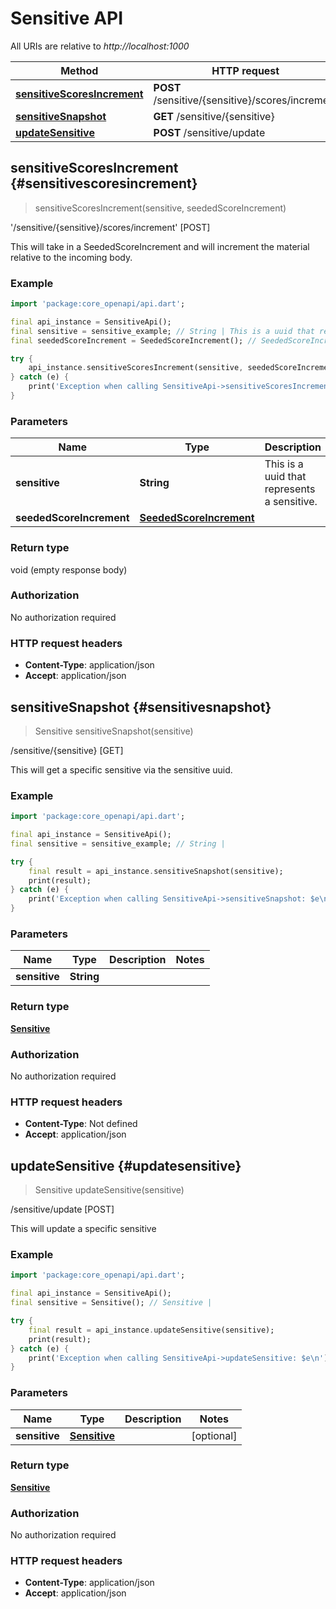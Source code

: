 # Sensitive API

All URIs are relative to *http://localhost:1000*

Method | HTTP request | Description
------------- | ------------- | -------------
[**sensitiveScoresIncrement**](SensitiveApi#sensitivescoresincrement) | **POST** /sensitive/\{sensitive\}/scores/increment | '/sensitive/\{sensitive\}/scores/increment' [POST]
[**sensitiveSnapshot**](SensitiveApi#sensitivesnapshot) | **GET** /sensitive/\{sensitive\} | /sensitive/\{sensitive\} [GET]
[**updateSensitive**](SensitiveApi#updatesensitive) | **POST** /sensitive/update | /sensitive/update [POST]


## **sensitiveScoresIncrement** {#sensitivescoresincrement}
> sensitiveScoresIncrement(sensitive, seededScoreIncrement)

'/sensitive/\{sensitive\}/scores/increment' [POST]

This will take in a SeededScoreIncrement and will increment the material relative to the incoming body.

### Example
```dart
import 'package:core_openapi/api.dart';

final api_instance = SensitiveApi();
final sensitive = sensitive_example; // String | This is a uuid that represents a sensitive.
final seededScoreIncrement = SeededScoreIncrement(); // SeededScoreIncrement | 

try {
    api_instance.sensitiveScoresIncrement(sensitive, seededScoreIncrement);
} catch (e) {
    print('Exception when calling SensitiveApi->sensitiveScoresIncrement: $e\n');
}
```

### Parameters

Name | Type | Description  | Notes
------------- | ------------- | ------------- | -------------
 **sensitive** | **String**| This is a uuid that represents a sensitive. | 
 **seededScoreIncrement** | [**SeededScoreIncrement**](../models/SeededScoreIncrement)|  | [optional] 

### Return type

void (empty response body)

### Authorization

No authorization required

### HTTP request headers

 - **Content-Type**: application/json
 - **Accept**: application/json



## **sensitiveSnapshot** {#sensitivesnapshot}
> Sensitive sensitiveSnapshot(sensitive)

/sensitive/\{sensitive\} [GET]

This will get a specific sensitive via the sensitive uuid.

### Example
```dart
import 'package:core_openapi/api.dart';

final api_instance = SensitiveApi();
final sensitive = sensitive_example; // String | 

try {
    final result = api_instance.sensitiveSnapshot(sensitive);
    print(result);
} catch (e) {
    print('Exception when calling SensitiveApi->sensitiveSnapshot: $e\n');
}
```

### Parameters

Name | Type | Description  | Notes
------------- | ------------- | ------------- | -------------
 **sensitive** | **String**|  | 

### Return type

[**Sensitive**](../models/Sensitive)

### Authorization

No authorization required

### HTTP request headers

 - **Content-Type**: Not defined
 - **Accept**: application/json



## **updateSensitive** {#updatesensitive}
> Sensitive updateSensitive(sensitive)

/sensitive/update [POST]

This will update a specific sensitive

### Example
```dart
import 'package:core_openapi/api.dart';

final api_instance = SensitiveApi();
final sensitive = Sensitive(); // Sensitive | 

try {
    final result = api_instance.updateSensitive(sensitive);
    print(result);
} catch (e) {
    print('Exception when calling SensitiveApi->updateSensitive: $e\n');
}
```

### Parameters

Name | Type | Description  | Notes
------------- | ------------- | ------------- | -------------
 **sensitive** | [**Sensitive**](../models/Sensitive)|  | [optional] 

### Return type

[**Sensitive**](../models/Sensitive)

### Authorization

No authorization required

### HTTP request headers

 - **Content-Type**: application/json
 - **Accept**: application/json



